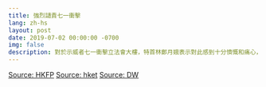 ```yaml
---
title: 強烈讉責七一衝擊
lang: zh-hs
layout: post
date: 2019-07-02 00:00:00 -0700
img: false
description: 對於示威者七一衝擊立法會大樓，特首林鄭月娥表示對此感到十分憤慨和痛心，予以強烈讉責。港澳辦發聲明指，事件是對一國兩制底線的公然挑戰，堅決支持港府和警方依法追究。
---
```


[Source: HKFP](https://www.hongkongfp.com/2019/07/02/breaking-tear-gas-deployed-police-clear-admiralty-protesters/)
[Source: hket](https://topick.hket.com/article/2389842/%E6%9E%97%E9%84%AD%E5%BC%B7%E7%83%88%E8%AE%89%E8%B2%AC%E4%B8%83%E4%B8%80%E8%A1%9D%E6%93%8A%E7%AB%8B%E6%B3%95%E6%9C%83%E3%80%80%E6%B8%AF%E6%BE%B3%E8%BE%A6%EF%BC%9A%E5%85%AC%E7%84%B6%E6%8C%91%E6%88%B0%E4%B8%80%E5%9C%8B%E5%85%A9%E5%88%B6%E5%BA%95%E7%B7%9A)
[Source: DW](https://www.dw.com/zh/%E6%9E%97%E9%83%91%E8%B0%B4%E8%B4%A3%E6%9E%81%E7%AB%AF%E6%9A%B4%E5%8A%9B-%E5%8C%97%E4%BA%AC%E6%89%B9%E7%BE%8E%E6%AC%A7%E8%B5%A4%E8%A3%B8%E5%8F%8C%E6%A0%87/a-49423524)